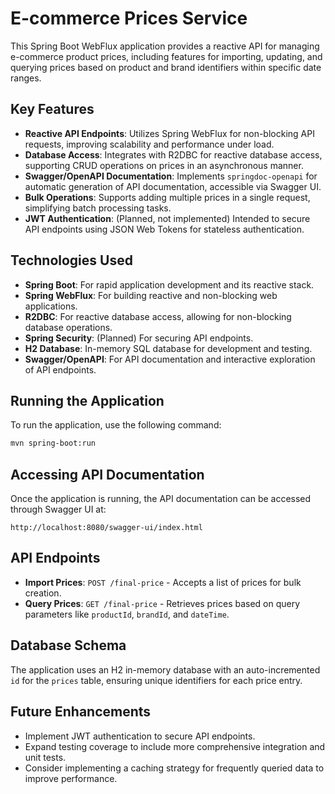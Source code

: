 # E-commerce Prices Service

This Spring Boot WebFlux application provides a reactive API for managing e-commerce product prices, including features for importing, updating, and querying prices based on product and brand identifiers within specific date ranges.

## Key Features

- **Reactive API Endpoints**: Utilizes Spring WebFlux for non-blocking API requests, improving scalability and performance under load.
- **Database Access**: Integrates with R2DBC for reactive database access, supporting CRUD operations on prices in an asynchronous manner.
- **Swagger/OpenAPI Documentation**: Implements `springdoc-openapi` for automatic generation of API documentation, accessible via Swagger UI.
- **Bulk Operations**: Supports adding multiple prices in a single request, simplifying batch processing tasks.
- **JWT Authentication**: (Planned, not implemented) Intended to secure API endpoints using JSON Web Tokens for stateless authentication.

## Technologies Used

- **Spring Boot**: For rapid application development and its reactive stack.
- **Spring WebFlux**: For building reactive and non-blocking web applications.
- **R2DBC**: For reactive database access, allowing for non-blocking database operations.
- **Spring Security**: (Planned) For securing API endpoints.
- **H2 Database**: In-memory SQL database for development and testing.
- **Swagger/OpenAPI**: For API documentation and interactive exploration of API endpoints.

## Running the Application

To run the application, use the following command:

```bash
mvn spring-boot:run
```

## Accessing API Documentation

Once the application is running, the API documentation can be accessed through Swagger UI at:

```
http://localhost:8080/swagger-ui/index.html
```

## API Endpoints

- **Import Prices**: `POST /final-price` - Accepts a list of prices for bulk creation.
- **Query Prices**: `GET /final-price` - Retrieves prices based on query parameters like `productId`, `brandId`, and `dateTime`.

## Database Schema

The application uses an H2 in-memory database with an auto-incremented `id` for the `prices` table, ensuring unique identifiers for each price entry.

## Future Enhancements

- Implement JWT authentication to secure API endpoints.
- Expand testing coverage to include more comprehensive integration and unit tests.
- Consider implementing a caching strategy for frequently queried data to improve performance.
